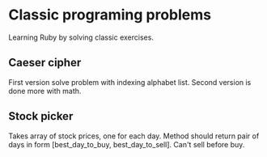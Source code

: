 # Classic programing problems
Learning Ruby by solving classic exercises.

## Caeser cipher
First version solve problem with indexing alphabet list. Second version is done more with math.

## Stock picker
Takes array of stock prices, one for each day. Method should return pair of days in form
[best_day_to_buy, best_day_to_sell]. Can't sell before buy.
